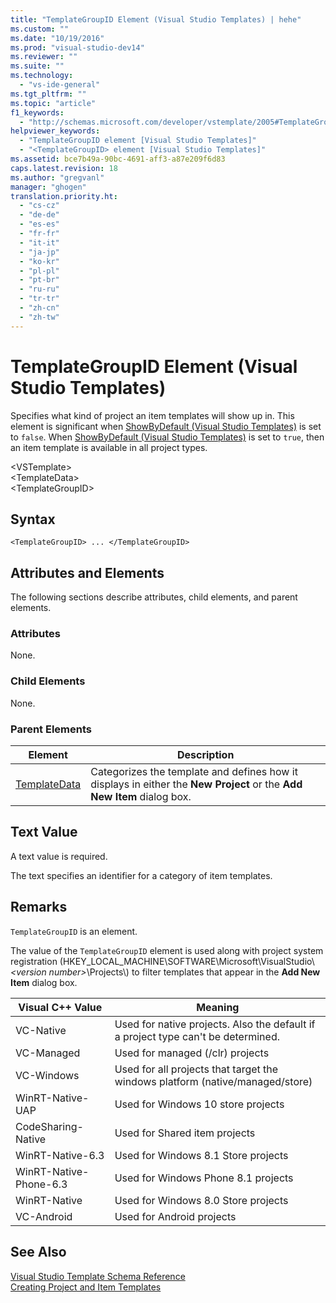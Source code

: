 ```yaml
---
title: "TemplateGroupID Element (Visual Studio Templates) | hehe"
ms.custom: ""
ms.date: "10/19/2016"
ms.prod: "visual-studio-dev14"
ms.reviewer: ""
ms.suite: ""
ms.technology: 
  - "vs-ide-general"
ms.tgt_pltfrm: ""
ms.topic: "article"
f1_keywords: 
  - "http://schemas.microsoft.com/developer/vstemplate/2005#TemplateGroupID"
helpviewer_keywords: 
  - "TemplateGroupID element [Visual Studio Templates]"
  - "<TemplateGroupID> element [Visual Studio Templates]"
ms.assetid: bce7b49a-90bc-4691-aff3-a87e209f6d83
caps.latest.revision: 18
ms.author: "gregvanl"
manager: "ghogen"
translation.priority.ht: 
  - "cs-cz"
  - "de-de"
  - "es-es"
  - "fr-fr"
  - "it-it"
  - "ja-jp"
  - "ko-kr"
  - "pl-pl"
  - "pt-br"
  - "ru-ru"
  - "tr-tr"
  - "zh-cn"
  - "zh-tw"
---
```

# TemplateGroupID Element (Visual Studio Templates)
Specifies what kind of project an item templates will show up in. This element is significant when [ShowByDefault (Visual Studio Templates)](../extensibility/showbydefault--visual-studio-templates-.md) is set to `false`. When [ShowByDefault (Visual Studio Templates)](../extensibility/showbydefault--visual-studio-templates-.md) is set to `true`, then an item template is available in all project types.  
  
 \<VSTemplate>  
 \<TemplateData>  
 \<TemplateGroupID>  
  
## Syntax  
  
```  
<TemplateGroupID> ... </TemplateGroupID>  
```  
  
## Attributes and Elements  
 The following sections describe attributes, child elements, and parent elements.  
  
### Attributes  
 None.  
  
### Child Elements  
 None.  
  
### Parent Elements  
  
|Element|Description|  
|-------------|-----------------|  
|[TemplateData](../extensibility/templatedata-element--visual-studio-templates-.md)|Categorizes the template and defines how it displays in either the **New Project** or the **Add New Item** dialog box.|  
  
## Text Value  
 A text value is required.  
  
 The text specifies an identifier for a category of item templates.  
  
## Remarks  
 `TemplateGroupID` is an element.  
  
 The value of the `TemplateGroupID` element is used along with project system registration (HKEY_LOCAL_MACHINE\SOFTWARE\Microsoft\VisualStudio\\*\<version number>*\Projects\\) to filter templates that appear in the **Add New Item** dialog box.  
  
|Visual C++ Value|Meaning|  
|------------------------|-------------|  
|VC-Native|Used for native projects. Also the default if a project type can't be determined.|  
|VC-Managed|Used for managed (/clr) projects|  
|VC-Windows|Used for all projects that target the windows platform (native/managed/store)|  
|WinRT-Native-UAP|Used for Windows 10 store projects|  
|CodeSharing-Native|Used for Shared item projects|  
|WinRT-Native-6.3|Used for Windows 8.1 Store projects|  
|WinRT-Native-Phone-6.3|Used for Windows Phone 8.1 projects|  
|WinRT-Native|Used for Windows 8.0 Store projects|  
|VC-Android|Used for Android projects|  
  
## See Also  
 [Visual Studio Template Schema Reference](../extensibility/visual-studio-template-schema-reference.md)   
 [Creating Project and Item Templates](../ide/creating-project-and-item-templates.md)
